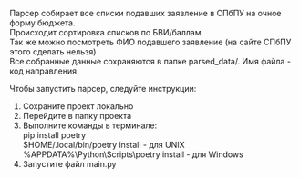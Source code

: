 Парсер собирает все списки подавших заявление в СПбПУ на очное форму бюджета.  
Происходит сортировка списков по БВИ/баллам  
Так же можно посмотреть ФИО подавшего заявление (на сайте СПбПУ этого сделать нельзя)  
Все собранные данные сохраняются в папке parsed_data/. Имя файла - код направления  

Чтобы запустить парсер, следуйте инструкции:  
1. Сохраните проект локально  
2. Перейдите в папку проекта  
3. Выполните команды в терминале:  
  pip install poetry  
  $HOME/.local/bin/poetry install  - для UNIX  
  %APPDATA%\Python\Scripts\poetry install  - для Windows  
4. Запустите файл main.py
